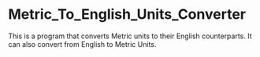 # Metric_To_English_Units_Converter
This is a program that converts Metric units to their English counterparts. It can also convert from English to Metric Units.
